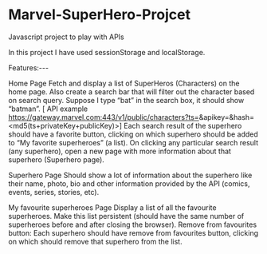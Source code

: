 # Marvel-SuperHero-Projcet
Javascript project to play with APIs

In this project I have used sessionStorage and localStorage.

Features:---

Home Page
Fetch and display a list of SuperHeros (Characters) on the home page. Also create a search bar that will filter out the character based on search query. Suppose I type “bat” in the search box, it should show “batman”. 
[ API example https://gateway.marvel.com:443/v1/public/characters?ts=<time-stamp>&apikey=<public-key>&hash=<md5(ts+privateKey+publicKey)>]
Each search result of the superhero should have a favorite button, clicking on which superhero should be added to “My favorite superheroes” (a list).
On clicking any particular search result (any superhero), open a new page with more information about that superhero (Superhero page).

Superhero Page
Should show a lot of information about the superhero like their name, photo, bio and other information provided by the API (comics, events, series, stories, etc).

My favourite superheroes Page
Display a list of all the favourite superheroes.
Make this list persistent (should have the same number of superheroes before and after closing the browser).
Remove from favourites button: Each superhero should have remove from favourites button, clicking on which should remove that superhero from the list.

